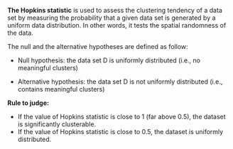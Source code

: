 **The Hopkins statistic** is used to assess the clustering tendency of a data set by measuring the probability that a given data set is generated by a uniform data distribution. In other words, it tests the spatial randomness of the data.

The null and the alternative hypotheses are defined as follow:

* Null hypothesis: the data set D is uniformly distributed (i.e., no meaningful clusters)

* Alternative hypothesis: the data set D is not uniformly distributed (i.e., contains meaningful clusters)

**Rule to judge:**

* If the value of Hopkins statistic is close to 1 (far above 0.5), the dataset is significantly clusterable. 
* If the value of Hopkins statistic is close to 0.5, the dataset is uniformly distributed.
